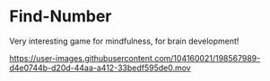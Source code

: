 # Find-Number
Very interesting game for mindfulness, for brain development!

https://user-images.githubusercontent.com/104160021/198567989-d4e0744b-d20d-44aa-a412-33bedf595de0.mov

